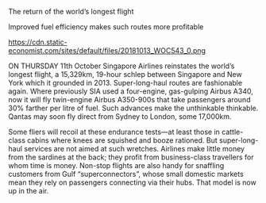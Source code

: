 The return of the world’s longest flight

Improved fuel efficiency makes such routes more profitable

https://cdn.static-economist.com/sites/default/files/20181013_WOC543_0.png

ON THURSDAY 11th October Singapore Airlines reinstates the world’s longest flight, a 15,329km, 19-hour schlep between Singapore and New York which it grounded in 2013. Super-long-haul routes are fashionable again. Where previously SIA used a four-engine, gas-gulping Airbus A340, now it will fly twin-engine Airbus A350-900s that take passengers around 30% farther per litre of fuel. Such advances make the unthinkable thinkable. Qantas may soon fly direct from Sydney to London, some 17,000km.

Some fliers will recoil at these endurance tests—at least those in cattle-class cabins where knees are squished and booze rationed. But super-long-haul services are not aimed at such wretches. Airlines make little money from the sardines at the back; they profit from business-class travellers for whom time is money. Non-stop flights are also handy for snaffling customers from Gulf “superconnectors”, whose small domestic markets mean they rely on passengers connecting via their hubs. That model is now up in the air.